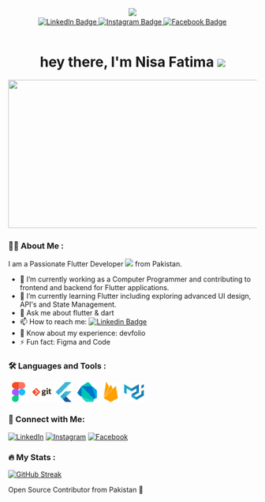 <div id="header" align="center">
  <img src="https://media.giphy.com/media/M9gbBd9nbDrOTu1Mqx/giphy.gif" width="100"/>
  <div id="badges">
  <a href="https://www.linkedin.com/in/nisa-fatima-55679a227">
    <img src="https://img.shields.io/badge/LinkedIn-blue?style=for-the-badge&logo=linkedin&logoColor=white" alt="LinkedIn Badge"/>
  </a>
  <a href="https://www.instagram.com/nisafatima_369">
    <img src="https://img.shields.io/badge/Instagram-red?style=for-the-badge&logo=instagram&logoColor=white" alt="Instagram Badge"/>
  </a>
  <a href="https://www.facebook.com/nisafatima369?mibextid=ZbWKwL">
    <img src="https://img.shields.io/badge/Facebook-aqua?style=for-the-badge&logo=facebook&logoColor=white" alt="Facebook Badge"/>
  </a>
</div>

  <img src="https://komarev.com/ghpvc/?username=Nisa-fatima369&style=flat-square&color=blue" alt=""/>
  <h1>
  hey there, I'm Nisa Fatima
  <img src="https://media.giphy.com/media/hvRJCLFzcasrR4ia7z/giphy.gif" width="30px"/>
</h1>

</div>
<div align="center">
  <img src="https://media.giphy.com/media/dWesBcTLavkZuG35MI/giphy.gif" width="600" height="300"/>
</div>

### :woman_technologist: About Me :
I am a Passionate Flutter Developer <img src="https://media.giphy.com/media/WUlplcMpOCEmTGBtBW/giphy.gif" width="30"> from Pakistan.

- 🔭 I’m currently working as a Computer Programmer and contributing to frontend and backend for Flutter applications.
- 🌱 I’m currently learning Flutter including exploring advanced UI design, API's and State Management.
- 💬 Ask me about flutter & dart
- 📫 How to reach me: [![Linkedin Badge](https://img.shields.io/badge/-LinkedIn-blue?style=flat&logo=Linkedin&logoColor=white)](https://www.linkedin.com/in/nisa-fatima-55679a227)
- 📄 Know about my experience: devfolio
- ⚡ Fun fact: Figma and Code

### :hammer_and_wrench: Languages and Tools :
<div>
  <img src="https://github.com/devicons/devicon/blob/master/icons/figma/figma-original.svg" title="figma" alt="figma" width="40" height="40"/>&nbsp;
  <img src="https://github.com/devicons/devicon/blob/master/icons/git/git-original-wordmark.svg" title="Git" **alt="Git" width="40" height="40"/>
  <img src="https://github.com/devicons/devicon/blob/master/icons/flutter/flutter-original.svg" title="Flutter" alt="Flutter" width="40" height="40"/>&nbsp;
<img src="https://github.com/devicons/devicon/blob/master/icons/dart/dart-original.svg" title="Dart" alt="Dart" width="40" height="40"/>&nbsp;
<img src="https://github.com/devicons/devicon/blob/master/icons/firebase/firebase-plain.svg" title="Firebase" alt="Firebase" width="40" height="40"/>&nbsp; 
<img src="https://github.com/devicons/devicon/blob/master/icons/materialui/materialui-original.svg" title="Material UI" alt="Material UI" width="40" height="40"/>&nbsp;
</div>

### :link: Connect with Me:
[![LinkedIn](https://img.shields.io/badge/LinkedIn-blue?style=for-the-badge&logo=linkedin&logoColor=white)](https://www.linkedin.com/in/nisa-fatima-55679a227)
[![Instagram](https://img.shields.io/badge/Instagram-royal?style=for-the-badge&logo=instagram&logoColor=white)](https://www.instagram.com/nisafatima_369)
[![Facebook](https://img.shields.io/badge/Facebook-red?style=for-the-badge&logo=facebook&logoColor=white)](https://www.facebook.com/nisafatima369?mibextid=ZbWKwL)


### :fire: My Stats :
[![GitHub Streak](http://github-readme-streak-stats.herokuapp.com?user=Nisa-fatima369&theme=dark&background=000000)](https://git.io/streak-stats)

Open Source Contributor from Pakistan 💚
